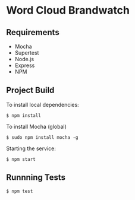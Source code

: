 # Word Cloud Brandwatch

## Requirements

 * Mocha
 * Supertest
 * Node.js
 * Express
 * NPM

## Project Build

To install local dependencies:
```
$ npm install
```

To install Mocha (global)
```
$ sudo npm install mocha -g
```

Starting the service:
```
$ npm start
```

## Runnning Tests

```
$ npm test
```

